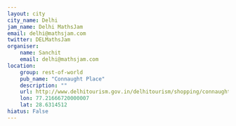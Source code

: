 ```yaml
---
layout: city                                           
city_name: Delhi                                                               
jam_name: Delhi MathsJam
email: delhi@mathsjam.com
twitter: DELMathsJam
organiser:
    name: Sanchit
    email: delhi@mathsjam.com
location:
    group: rest-of-world
    pub_name: "Connaught Place"
    description: ""
    url: http://www.delhitourism.gov.in/delhitourism/shopping/connaught_place.jsp
    lon: 77.21666720000007
    lat: 28.6314512
hiatus: False
---
```

